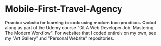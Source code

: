 # Mobile-First-Travel-Agency
Practice website for learning to code using modern best practices.
Coded along as part of the Udemy course "Git A Web Developer Job: Mastering The Modern Workflow".
For websites that I coded entirely on my own, see my "Art Gallery" and "Personal Website" repositories.

